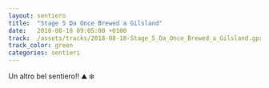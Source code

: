 ```yaml
---
layout: sentiero
title:  "Stage 5 Da Once Brewed a Gilsland"
date:   2018-08-18 09:05:00 +0100
track:  /assets/tracks/2018-08-18-Stage_5_Da_Once_Brewed_a_Gilsland.gpx
track_color: green
categories: sentieri
---
```


Un altro bel sentiero!! :mountain: :snowflake: